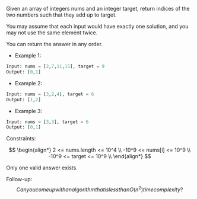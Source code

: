 Given an array of integers nums and an integer target, return indices of the two numbers such that they add up to target.

You may assume that each input would have exactly one solution, and you may not use the same element twice.

You can return the answer in any order.

 

* Example 1:
``` Python
Input: nums = [2,7,11,15], target = 9
Output: [0,1]
``` 
* Example 2:
``` Python
Input: nums = [3,2,4], target = 6
Output: [1,2]
```
* Example 3:
``` Python
Input: nums = [3,3], target = 6
Output: [0,1]
```
 

Constraints:

$$
\begin{align*}  
2 <= nums.length <= 10^4 \\
-10^9 <= nums[i] <= 10^9 \\
-10^9 <= target <= 10^9 \\
\end{align*}
$$

Only one valid answer exists.
 

Follow-up: $$Can you come up with an algorithm that is less than O(n^2) time complexity?$$